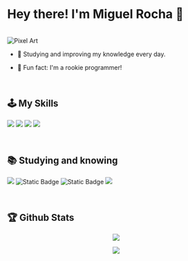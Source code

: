 <h1>Hey there! I'm Miguel Rocha 👋</h1>

<br/>

 <img alt="Pixel Art" src="https://mir-s3-cdn-cf.behance.net/project_modules/max_1200/7ac05e82098695.5d133ab9ac506.gif" />
</p>


- 🌱 Studying and improving my knowledge every day.

- 🔭 Fun fact: I'm a rookie programmer!

<br/>

## 🕹️ My Skills
<p align="left"> 
 <img src="https://img.shields.io/badge/HTML5-E34F26?style=for-the-badge&logo=html5&logoColor=white"/>
 <img src="https://img.shields.io/badge/CSS3-1572B6?style=for-the-badge&logo=css3&logoColor=white"/>
 <img src="https://img.shields.io/badge/github-%23121011.svg?style=for-the-badge&logo=github&logoColor=white" />
 <img src="https://img.shields.io/badge/Adobe%20Photoshop-31A8FF?style=for-the-badge&logo=Adobe%20Photoshop&logoColor=black"/>



</p>

<br/>

## 📚 Studying and knowing
<p align="left"> 
 <img src="https://img.shields.io/badge/Python-FFD43B?style=for-the-badge&logo=python&logoColor=blue"/>
 <img alt="Static Badge" src="https://img.shields.io/badge/javascript-%23e0d850?style=for-the-badge&logo=javascript&logoColor=%23e0d850&labelColor=%23282828&color=%23282828">
 <img alt="Static Badge" src="https://img.shields.io/badge/C-00599C?style=for-the-badge&logo=c&logoColor=white">
  <img src="https://img.shields.io/badge/PHP-6b5b95?style=for-the-badge&logo=php&logoColor=white"/>
</p>

<br/>

## 🏆 Github Stats

<p align="center">
 <img src="https://github-readme-stats.vercel.app/api/top-langs/?username=miguelrochaxavier&theme=dark&hide_border=false&include_all_commits=true&count_private=true&layout=compact" /> <br/>
</p> 
<p align="center">
 <img src="https://github-readme-streak-stats.herokuapp.com/?user=miguelrochaxavier&theme=dark&hide_border=false" />
</p>
